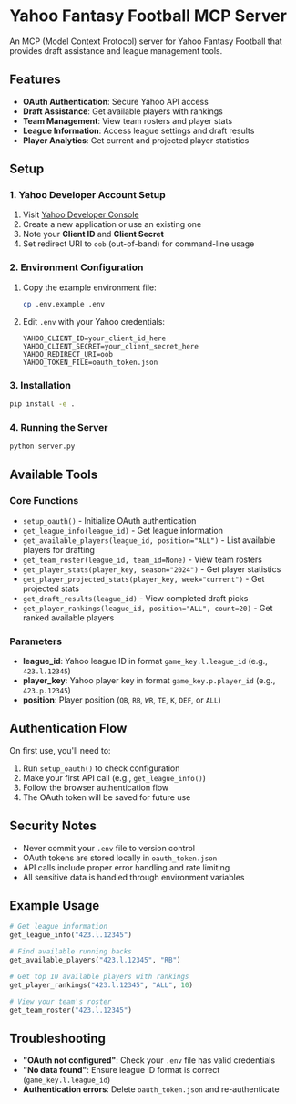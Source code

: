 # Yahoo Fantasy Football MCP Server

An MCP (Model Context Protocol) server for Yahoo Fantasy Football that provides draft assistance and league management tools.

## Features

- **OAuth Authentication**: Secure Yahoo API access
- **Draft Assistance**: Get available players with rankings
- **Team Management**: View team rosters and player stats
- **League Information**: Access league settings and draft results
- **Player Analytics**: Get current and projected player statistics

## Setup

### 1. Yahoo Developer Account Setup

1. Visit [Yahoo Developer Console](https://developer.yahoo.com/apps/)
2. Create a new application or use an existing one
3. Note your **Client ID** and **Client Secret**
4. Set redirect URI to `oob` (out-of-band) for command-line usage

### 2. Environment Configuration

1. Copy the example environment file:
   ```bash
   cp .env.example .env
   ```

2. Edit `.env` with your Yahoo credentials:
   ```
   YAHOO_CLIENT_ID=your_client_id_here
   YAHOO_CLIENT_SECRET=your_client_secret_here
   YAHOO_REDIRECT_URI=oob
   YAHOO_TOKEN_FILE=oauth_token.json
   ```

### 3. Installation

```bash
pip install -e .
```

### 4. Running the Server

```bash
python server.py
```

## Available Tools

### Core Functions

- `setup_oauth()` - Initialize OAuth authentication
- `get_league_info(league_id)` - Get league information
- `get_available_players(league_id, position="ALL")` - List available players for drafting
- `get_team_roster(league_id, team_id=None)` - View team rosters
- `get_player_stats(player_key, season="2024")` - Get player statistics
- `get_player_projected_stats(player_key, week="current")` - Get projected stats
- `get_draft_results(league_id)` - View completed draft picks
- `get_player_rankings(league_id, position="ALL", count=20)` - Get ranked available players

### Parameters

- **league_id**: Yahoo league ID in format `game_key.l.league_id` (e.g., `423.l.12345`)
- **player_key**: Yahoo player key in format `game_key.p.player_id` (e.g., `423.p.12345`)
- **position**: Player position (`QB`, `RB`, `WR`, `TE`, `K`, `DEF`, or `ALL`)

## Authentication Flow

On first use, you'll need to:

1. Run `setup_oauth()` to check configuration
2. Make your first API call (e.g., `get_league_info()`)
3. Follow the browser authentication flow
4. The OAuth token will be saved for future use

## Security Notes

- Never commit your `.env` file to version control
- OAuth tokens are stored locally in `oauth_token.json`
- API calls include proper error handling and rate limiting
- All sensitive data is handled through environment variables

## Example Usage

```python
# Get league information
get_league_info("423.l.12345")

# Find available running backs
get_available_players("423.l.12345", "RB")

# Get top 10 available players with rankings
get_player_rankings("423.l.12345", "ALL", 10)

# View your team's roster
get_team_roster("423.l.12345")
```

## Troubleshooting

- **"OAuth not configured"**: Check your `.env` file has valid credentials
- **"No data found"**: Ensure league ID format is correct (`game_key.l.league_id`)
- **Authentication errors**: Delete `oauth_token.json` and re-authenticate